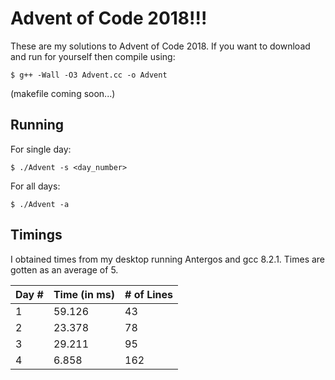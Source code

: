 # Advent of Code 2018!!!

These are my solutions to Advent of Code 2018.
If you want to download and run for yourself then compile using:
    
    $ g++ -Wall -O3 Advent.cc -o Advent

(makefile coming soon...)

**Running**
----------------------------------
For single day:
    
    $ ./Advent -s <day_number>
    
For all days:
    
    $ ./Advent -a


**Timings**
----------------------------------
I obtained times from my desktop running Antergos and gcc 8.2.1.  Times are gotten as an average of 5.

 Day # | Time (in ms) | # of Lines
-------|--------------|-----------
   1   |    59.126    |    43
   2   |    23.378    |    78
   3   |    29.211    |    95
   4   |    6.858     |   162
